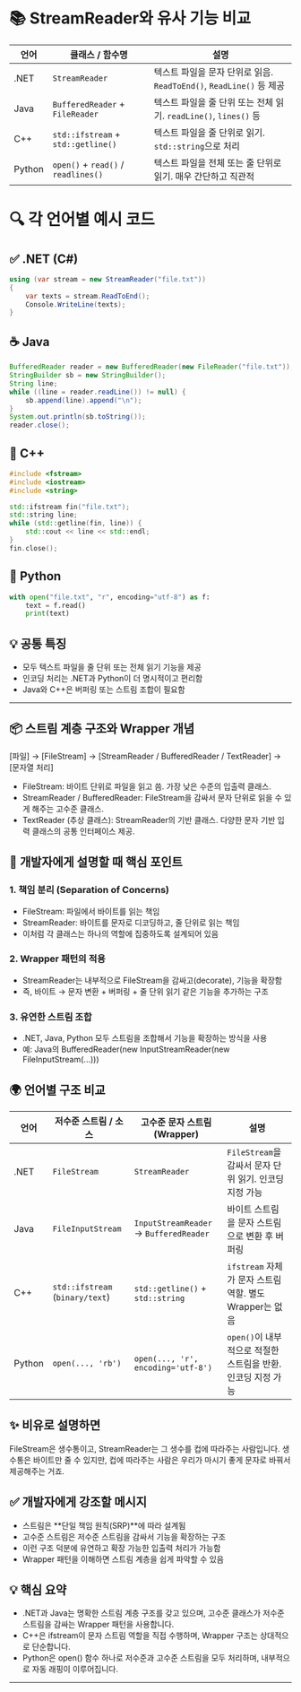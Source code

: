 # 📚 StreamReader와 유사 기능 비교
| 언어     | 클래스 / 함수명                             | 설명 |
|----------|-------------------------------------------|------|
| .NET     | `StreamReader`                            | 텍스트 파일을 문자 단위로 읽음. `ReadToEnd()`, `ReadLine()` 등 제공 |
| Java     | `BufferedReader` + `FileReader`           | 텍스트 파일을 줄 단위 또는 전체 읽기. `readLine()`, `lines()` 등 |
| C++      | `std::ifstream` + `std::getline()`         | 텍스트 파일을 줄 단위로 읽기. `std::string`으로 처리 |
| Python   | `open()` + `read()` / `readlines()`        | 텍스트 파일을 전체 또는 줄 단위로 읽기. 매우 간단하고 직관적 |


# 🔍 각 언어별 예시 코드
## ✅ .NET (C#)
```csharp
using (var stream = new StreamReader("file.txt"))
{
    var texts = stream.ReadToEnd();
    Console.WriteLine(texts);
}
```

## ☕ Java
```java
BufferedReader reader = new BufferedReader(new FileReader("file.txt"));
StringBuilder sb = new StringBuilder();
String line;
while ((line = reader.readLine()) != null) {
    sb.append(line).append("\n");
}
System.out.println(sb.toString());
reader.close();
```

## 🧊 C++
```cpp
#include <fstream>
#include <iostream>
#include <string>

std::ifstream fin("file.txt");
std::string line;
while (std::getline(fin, line)) {
    std::cout << line << std::endl;
}
fin.close();
```

## 🐍 Python
```python
with open("file.txt", "r", encoding="utf-8") as f:
    text = f.read()
    print(text)
```


## 💡 공통 특징
- 모두 텍스트 파일을 줄 단위 또는 전체 읽기 기능을 제공
- 인코딩 처리는 .NET과 Python이 더 명시적이고 편리함
- Java와 C++은 버퍼링 또는 스트림 조합이 필요함

---


## 📦 스트림 계층 구조와 Wrapper 개념
[파일] → [FileStream] → [StreamReader / BufferedReader / TextReader] → [문자열 처리]

- FileStream: 바이트 단위로 파일을 읽고 씀. 가장 낮은 수준의 입출력 클래스.
- StreamReader / BufferedReader: FileStream을 감싸서 문자 단위로 읽을 수 있게 해주는 고수준 클래스.
- TextReader (추상 클래스): StreamReader의 기반 클래스. 다양한 문자 기반 입력 클래스의 공통 인터페이스 제공.

## 🧠 개발자에게 설명할 때 핵심 포인트
### 1. 책임 분리 (Separation of Concerns)
- FileStream: 파일에서 바이트를 읽는 책임
- StreamReader: 바이트를 문자로 디코딩하고, 줄 단위로 읽는 책임
- 이처럼 각 클래스는 하나의 역할에 집중하도록 설계되어 있음
### 2. Wrapper 패턴의 적용
- StreamReader는 내부적으로 FileStream을 감싸고(decorate), 기능을 확장함
- 즉, 바이트 → 문자 변환 + 버퍼링 + 줄 단위 읽기 같은 기능을 추가하는 구조
### 3. 유연한 스트림 조합
- .NET, Java, Python 모두 스트림을 조합해서 기능을 확장하는 방식을 사용
- 예: Java의 BufferedReader(new InputStreamReader(new FileInputStream(...)))

## 🌍 언어별 구조 비교
| 언어     | 저수준 스트림 / 소스           | 고수준 문자 스트림 (Wrapper)         | 설명 |
|----------|-------------------------------|--------------------------------------|------|
| .NET     | `FileStream`                  | `StreamReader`                      | `FileStream`을 감싸서 문자 단위 읽기. 인코딩 지정 가능 |
| Java     | `FileInputStream`             | `InputStreamReader` → `BufferedReader` | 바이트 스트림을 문자 스트림으로 변환 후 버퍼링 |
| C++      | `std::ifstream` (`binary/text`) | `std::getline()` + `std::string`     | `ifstream` 자체가 문자 스트림 역할. 별도 Wrapper는 없음 |
| Python   | `open(..., 'rb')`             | `open(..., 'r', encoding='utf-8')`  | `open()`이 내부적으로 적절한 스트림을 반환. 인코딩 지정 가능 |


## ✨ 비유로 설명하면
FileStream은 생수통이고, StreamReader는 그 생수를 컵에 따라주는 사람입니다.
생수통은 바이트만 줄 수 있지만, 컵에 따라주는 사람은 우리가 마시기 좋게 문자로 바꿔서 제공해주는 거죠.


## ✅ 개발자에게 강조할 메시지
- 스트림은 **단일 책임 원칙(SRP)**에 따라 설계됨
- 고수준 스트림은 저수준 스트림을 감싸서 기능을 확장하는 구조
- 이런 구조 덕분에 유연하고 확장 가능한 입출력 처리가 가능함
- Wrapper 패턴을 이해하면 스트림 계층을 쉽게 파악할 수 있음



## 💡 핵심 요약
- .NET과 Java는 명확한 스트림 계층 구조를 갖고 있으며, 고수준 클래스가 저수준 스트림을 감싸는 Wrapper 패턴을 사용합니다.
- C++은 ifstream이 문자 스트림 역할을 직접 수행하며, Wrapper 구조는 상대적으로 단순합니다.
- Python은 open() 함수 하나로 저수준과 고수준 스트림을 모두 처리하며, 내부적으로 자동 래핑이 이루어집니다.

---
